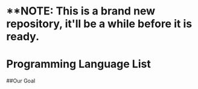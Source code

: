 # ****NOTE:** This is a brand new repository, it'll be a while before it is ready.

# Programming Language List

##Our Goal
